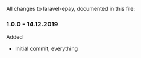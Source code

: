 All changes to laravel-epay, documented in this file:

### 1.0.0 - 14.12.2019
Added
- Initial commit, everything